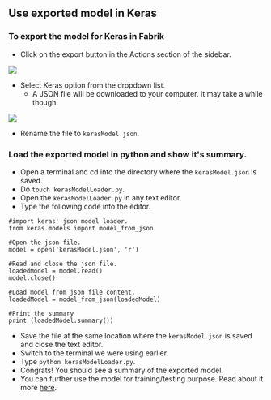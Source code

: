 ## Use exported model in Keras

### To export the model for Keras in Fabrik

- Click on the export button in the Actions section of the sidebar.
<img src="https://raw.githubusercontent.com/Cloud-CV/Fabrik/master/tutorials/exportbutton.png">

- Select Keras option from the dropdown list.
    - A JSON file will be downloaded to your computer. It may take a while though.
<img src="https://raw.githubusercontent.com/Cloud-CV/Fabrik/master/tutorials/exportdropdown.png">

- Rename the file to ```kerasModel.json```.

### Load the exported model in python and show it's summary.

- Open a terminal and cd into the directory where the ```kerasModel.json``` is saved.
- Do ```touch kerasModelLoader.py```.
- Open the ```kerasModelLoader.py``` in any text editor.
- Type the following code into the editor.
```
#import keras' json model loader.
from keras.models import model_from_json

#Open the json file.
model = open('kerasModel.json', 'r')

#Read and close the json file.
loadedModel = model.read()
model.close()

#Load model from json file content.
loadedModel = model_from_json(loadedModel)

#Print the summary 
print (loadedModel.summary())
```

- Save the file at the same location where the ```kerasModel.json``` is saved and close the text editor.
- Switch to the terminal we were using earlier.
- Type ```python kerasModelLoader.py```.
- Congrats! You should see a summary of the exported model.
- You can further use the model for training/testing purpose. Read about it more [here](keras_json_usage_1.md).
